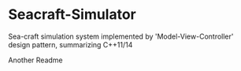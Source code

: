 # Seacraft-Simulator
Sea-craft simulation system implemented by 'Model-View-Controller' design pattern, summarizing C++11/14

Another Readme
